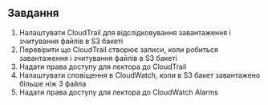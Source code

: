 ## Завдання 
1. Налаштувати CloudTrail для відслідковування завантаження і зчитування файлів в S3 бакеті 
2. Перевірити що CloudTrail створює записи, коли робиться завантаження і зчитування файлів в S3 бакеті 
3. Надати права доступу для лектора до CloudTrail 
4. Налаштувати сповіщення в CloudWatch, коли в S3 бакет завантажено більше ніж 3 файла 
5. Надати права доступу для лектора до CloudWatch Alarms